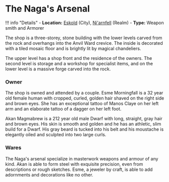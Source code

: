 # The Naga's Arsenal

!!! info "Details"
    - **Location:** [Eskold](/geography/settlements/niarnfell/eskold) (City), [Ni'arnfell](/geography/realms/niarnfell/#the-toro-fields) (Realm)
    - **Type:** Weapon smith and Armorer

The shop is a three-storey, stone building with the lower levels carved from the rock and overhangs into the Anvil Ward crevice. The inside is decorated with a tiled mosaic floor and is brightly lit by magical chandeliers.

The upper level has a shop front and the residence of the owners. The second level is storage and a workshop for specialist items, and on the lower level is a massive forge carved into the rock.

### Owner
The shop is owned and attended by a couple. Esme Morningfall is a 32 year old female human with cropped, curled, golden hair shaved on the right side and brown eyes. She has an exceptional tattoo of Manos Claye on her left arm and an elaborate tattoo of a dagger on her left foot.

Akan Magmabrew is a 212 year old male Dwarf with long, straight, gray hair and brown eyes. His skin is smooth and golden and he has an athletic, slim build for a Dwarf. His gray beard is tucked into his belt and his moustache is elegantly oiled and sculpted into two large curls.

### Wares
The Naga's arsenal specialize in masterwork weapons and armour of any kind. Akan is able to form steel with exquisite precision, even from descriptions or rough sketches. Esme, a jeweler by craft, is able to add adornments and decorations like no other.